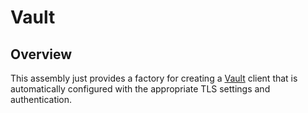 # Vault

## Overview

This assembly just provides a factory for creating a [Vault](https://www.vaultproject.io/) client that is automatically configured with the appropriate TLS settings and authentication.